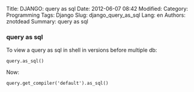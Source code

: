 Title: DJANGO: query as sql
Date: 2012-06-07 08:42
Modified: 
Category: Programming
Tags: Django
Slug: django_query_as_sql
Lang: en
Authors: znotdead
Summary: query as sql

### query as sql

To view a query as sql in shell
in versions before multiple db:
```
query.as_sql()
```
Now:
```
query.get_compiler('default').as_sql()
```
